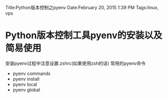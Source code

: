 Title:Python版本控制之pyenv
Date:February 20, 2015 1:39 PM
Tags:linux, vps

# Python版本控制工具pyenv的安装以及简易使用
安装pyenv过程中注意设置.zshrc(如果使用zsh的话)
常用的pyenv命令

- pyenv commands
- pyenv install
- pyenv local
- pyenv global


